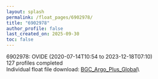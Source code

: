 ```yaml
---
layout: splash
permalink: /float_pages/6902978/
title: "6902978"
author_profile: false
last_created_on: 2025-09-30
toc: false
---
```

 
6902978: OVIDE (2020-07-14T10:54 to 2023-12-18T07:10)\
127 profiles completed\
Individual float file download: [BGC_Argo_Plus_Global](https://ftp.soest.hawaii.edu/bgc_argo_plus/Individual_Floats/outliers_removed/6902978_Sprof_processed.nc)\
